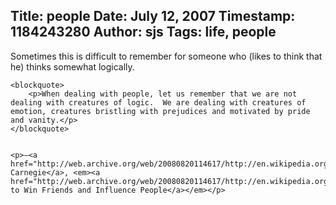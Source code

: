 Title: people
Date: July 12, 2007
Timestamp: 1184243280
Author: sjs
Tags: life, people
----

<p>Sometimes this is difficult to remember for someone who (likes to think that he) thinks somewhat logically.</p>


	<blockquote>
		<p>When dealing with people, let us remember that we are not dealing with creatures of logic.  We are dealing with creatures of emotion, creatures bristling with prejudices and motivated by pride and vanity.</p>
	</blockquote>


	<p>—<a href="http://web.archive.org/web/20080820114617/http://en.wikipedia.org/wiki/Dale_Carnegie">Dale Carnegie</a>, <em><a href="http://web.archive.org/web/20080820114617/http://en.wikipedia.org/wiki/How_to_Win_Friends_and_Influence_People">How to Win Friends and Influence People</a></em></p>
